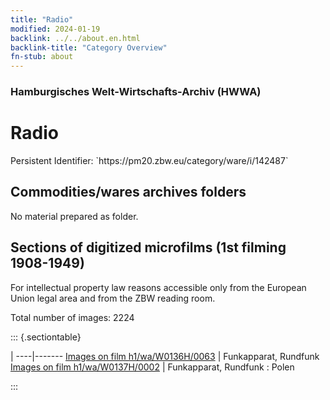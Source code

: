 ```yaml
---
title: "Radio"
modified: 2024-01-19
backlink: ../../about.en.html
backlink-title: "Category Overview"
fn-stub: about
---
```


### Hamburgisches Welt-Wirtschafts-Archiv (HWWA)

# Radio

<div class="hint">Persistent Identifier: `https://pm20.zbw.eu/category/ware/i/142487`</div>







## Commodities/wares archives folders





No material prepared as folder.



<a id="filmsections" />

## Sections of digitized microfilms (1st filming 1908-1949)

<p>For intellectual property law reasons accessible only from the European Union legal area and from the ZBW reading room.</p>



<p>Total number of images: 2224</p>




::: {.sectiontable}

 | 
----|-------
<a class="btn" href="https://pm20.zbw.eu/film/h1/wa/W0136H/0063" rel="nofollow">Images on film h1/wa/W0136H/0063</a> | Funkapparat, Rundfunk
<a class="btn" href="https://pm20.zbw.eu/film/h1/wa/W0137H/0002" rel="nofollow">Images on film h1/wa/W0137H/0002</a> | Funkapparat, Rundfunk : Polen


:::
















